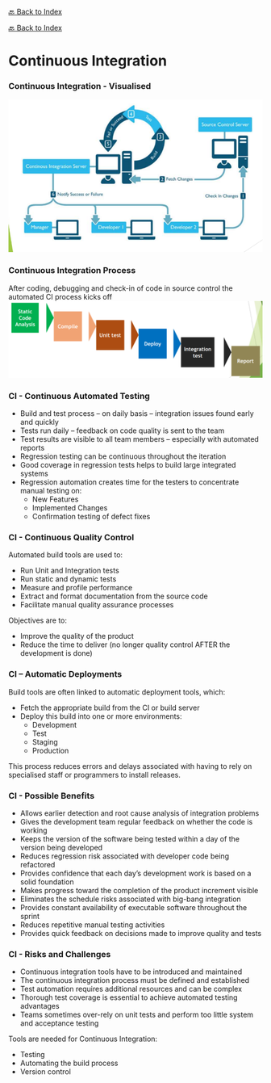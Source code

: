 [🔙 Back to Index](../index.md)

[🔙 Back to Index](../index.md)

# Continuous Integration

### Continuous Integration - Visualised
![image16.png](assets/image16.png)

### Continuous Integration Process
After coding, debugging and check-in of code in source control the automated CI process kicks off
![image17.png](assets/image17.png)

### CI - Continuous Automated Testing 
* Build and test process – on daily basis – integration issues found early and quickly
* Tests run daily – feedback on code quality is sent to the team
* Test results are visible to all team members – especially with automated reports
* Regression testing can be continuous throughout the iteration
* Good coverage in regression tests helps to build large integrated systems
* Regression automation creates time for the testers to concentrate manual testing on:
  * New Features
  * Implemented Changes
  * Confirmation testing of defect fixes

### CI - Continuous Quality Control
Automated build tools are used to:
* Run Unit and Integration tests
* Run static and dynamic tests
* Measure and profile performance
* Extract and format documentation from the source code
* Facilitate manual quality assurance processes

Objectives are to:
* Improve the quality of the product
* Reduce the time to deliver (no longer quality control AFTER the development is done)

### CI – Automatic Deployments
Build tools are often linked to automatic deployment tools, which:
* Fetch the appropriate build from the CI or build server
* Deploy this build into one or more environments:
  * Development
  * Test
  * Staging
  * Production

This process reduces errors and delays associated with having to rely on
specialised staff or programmers to install releases.

### CI - Possible Benefits
* Allows earlier detection and root cause analysis of integration problems
* Gives the development team regular feedback on whether the code is working 
* Keeps the version of the software being tested within a day of the version being developed
* Reduces regression risk associated with developer code being refactored
* Provides confidence that each day’s development work is based on a solid foundation
* Makes progress toward the completion of the product increment visible
* Eliminates the schedule risks associated with big-bang integration 
* Provides constant availability of executable software throughout the sprint
* Reduces repetitive manual testing activities 
* Provides quick feedback on decisions made to improve quality and tests 

### CI - Risks and Challenges
* Continuous integration tools have to be introduced and maintained
* The continuous integration process must be defined and established
* Test automation requires additional resources and can be complex
* Thorough test coverage is essential to achieve automated testing advantages
* Teams sometimes over-rely on unit tests and perform too little system and
  acceptance testing 

Tools are needed for Continuous Integration:
* Testing
* Automating the build process
* Version control